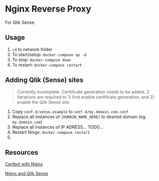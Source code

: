 # Nginx Reverse Proxy

For Qlik Sense.

## Usage

1. `cd` to network folder
2. To start/setup: `docker-compose up -d`
3. To stop: `docker-compose down`
4. To restart: `docker-compose restart`

## Adding Qlik (Sense) sites

> Currently incomplete. Certificate generation needs to be added. 2 iterations are required to 1) first enable certificate generation, and 2) enable the Qlik Sense site.

1. Copy `conf.d/sense.example` to `conf.d/my.domain.com.conf`
2. Replace all instances of `[DOMAIN_NAME_HERE]` to desired domain (eg. `my.domain.com`)
3. Replace all instances of IP ADRESS... TODO...
3. Restart Ningx: `docker-compose restart`
4. 

## Resources

[Certbot with Nginx](https://miki725.github.io/docker/crypto/2017/01/29/docker+nginx+letsencrypt.html)

[Nginx and Qlik Sense](https://github.com/braathen/qlik-misc-stuff/blob/master/nginx/nginx.conf)